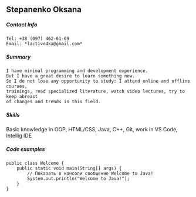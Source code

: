 ## Stepanenko Oksana

##### Contact Info 
    
    Tel: +38 (097) 462-61-69
    Email: *lactivo4ka@gmail.com*

##### Summary
    
    I have minimal programming and development experience. 
    But I have a great desire to learn something new. 
    So I do not lose any opportunity to study: I attend online and offline courses, 
    trainings, read specialized literature, watch video lectures, try to keep abreast 
    of changes and trends in this field.

##### Skills
    
   Basic knowledge in OOP, HTML/CSS, Java, C++, Git, work in VS Code, Intellig IDE

##### Code examples

    public class Welcome {
        public static void main(String[] args) {
            // Показать в консоли сообщение Welcome to Java!
            System.out.println("Welcome to Java!");
        }
    }

